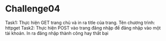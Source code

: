 # Challenge04
Task1: Thực hiện GET trang chủ và in ra title của trang. Tên chương trình: httpget
Task2: Thực hiện POST vào trang đăng nhập để đăng nhập vào một tài khoản. In ra đăng nhập thành công hay thất bại
